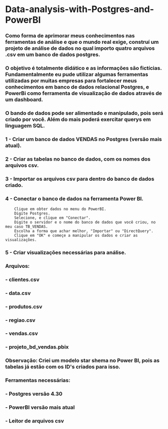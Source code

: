 # Data-analysis-with-Postgres-and-PowerBI

### Como forma de aprimorar meus conhecimentos nas ferramentas de análise e que o mundo real exige, construí um projeto de análise de dados no qual importo quatro arquivos .csv em um banco de dados postgres.

### O objetivo é totalmente didático e as informações são fictícias. Fundamentalmente eu pude utilizar algumas ferramentas utilizadas por muitas empresas para fortalecer meus conhecimentos em banco de dados relacional Postgres, e PowerBi como ferramenta de visualização de dados através de um dashboard.

### O bando de dados pode ser alimentado e manipulado, pois será criado por você. Além do mais poderá exercitar querys em linguagem SQL.

### 1 - Criar um banco de dados VENDAS no Postgres (versão mais atual).
### 2 - Criar as tabelas no banco de dados, com os nomes dos arquivos csv.
### 3 - Importar os arquivos csv para dentro do banco de dados criado.
### 4 - Conectar o banco de dados na ferramenta Power BI.
        Clique em obter dados no menu do PowerBI.
        Digite Postgres.
        Selecione, e clique em "Conectar".
        Digite o servidor e o nome do banco de dados que você criou, no meu caso TB_VENDAS.
        Escolha a forma que achar melhor, "Importar" ou "DirectQuery".
        Clique em "OK" e começe a manipular os dados e criar as visualizações.
### 5 - Criar visualizações necessárias para análise.

### Arquivos:

### - clientes.csv
### - data.csv
### - produtos.csv
### - regiao.csv
### - vendas.csv
### - projeto_bd_vendas.pbix

### Observação: Criei um modelo star shema no Power BI, pois as tabelas já estão com os ID's criados para isso.

### Ferramentas necessárias:

### - Postgres versão 4.30
### - PowerBI versão mais atual
### - Leitor de arquivos csv
